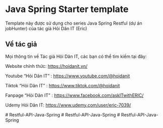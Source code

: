 # Java Spring Starter template
Template này được sử dụng cho series Java Spring Restful (dự án jobHunter) của tác giả Hỏi Dân IT (Eric)

## Về tác giả
Mọi thông tin về Tác giả Hỏi Dân IT, các bạn có thể tìm kiếm tại đây:

Website chính thức: https://hoidanit.vn/

Youtube “Hỏi Dân IT” : https://www.youtube.com/@hoidanit

Tiktok “Hỏi Dân IT” :  https://www.tiktok.com/@hoidanit

Fanpage “Hỏi Dân IT” : https://www.facebook.com/askITwithERIC/

Udemy Hỏi Dân IT: https://www.udemy.com/user/eric-7039/

#   R e s t f u l - A P I - J a v a - S p r i n g  
 #   R e s t f u l - A P I - J a v a - S p r i n g  
 # Restful-API-Java-Spring
